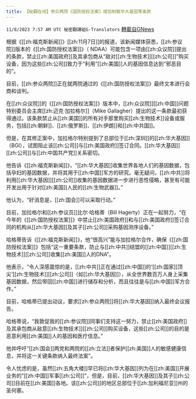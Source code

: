 ```yaml
---
title: 【秘翻在线】参众两院《国防授权法案》增加制裁华大基因等条款
---
```

`11/8/2023 7:57 AM UTC 秘密翻譯組G-Translators` [轉載自GNews](https://gnews.org/articles/1941505)

根据《[[zh:福克斯新闻]]》[[zh:11月7日]]的报道，该新闻媒体获悉，[[zh:参议院]]版本的《[[zh:国防授权法案]]》（ NDAA）可能包含一项由[[zh:众议院]]提出的条款，禁止[[zh:美国政府]]及其承包商从“敌对[[zh:生物技术]][[zh:公司]]”购买设备，因为这些[[zh:公司]]致力于“利用”[[zh:美国]]人的基因信息达到“邪恶目的”。

目前，[[zh:参众两院]]正在就两院通过的《[[zh:国防授权法案]]》最终文本进行会商和谈判。

在[[zh:众议院]]的《[[zh:国防授权法案]]》版本中，[[zh:众议院]][[zh:中国]]问题特别委员会主席[[zh:迈克·加拉格尔]]（Mike Gallagher）提出的这一条款最初获得通过。该条款禁止从[[zh:美国]]的所有对手那里购买[[zh:生物技术]]设备或服务，包括[[zh:朝鲜]]、[[zh:俄罗斯]]、[[zh:伊朗]]和[[zh:中共国]]。

但是，在其修正案中，加拉格尔特别提到了总部位于[[zh:深圳]]的[[zh:华大基因]]（BGI），试图阻止该[[zh:公司]]与[[zh:美国政府]]签订合同。[[zh:华大基因]][[zh:公司]]与[[zh:中国共产党]]关系密切。

他告诉《[[zh:福克斯新闻]]》，“[[zh:华大基因]]收集世界各地人们的基因数据，包括孕妇的基因数据，并将其用于[[zh:中国]]军方的研究。毫无疑问，[[zh:中共]]将利用[[zh:华大基因]][[zh:公司]]收集的基因数据进一步进行恶性侵略，甚至有可能开发出用于针对[[zh:美国]]人民的[[zh:生物武器]]。”

他认为，“好消息是，[[zh:国会]]可以采取行动。”

目前，加拉格尔和[[zh:参议员]]比尔·哈格蒂（Bill Hagerty）正在一起努力，“在今年的《[[zh:国防授权法案]]》中禁止[[zh:美国政府]]和与[[zh:美国政府]]签订合同的机构从[[zh:华大基因]]及其子[[zh:公司]]采购基因测序设备。”

哈格蒂告诉《[[zh:福克斯新闻]]》，他“很高兴”能与加拉格尔合作，确保《[[zh:国防授权法案]]》包括“这一重要条款，防止与[[zh:中共]]结盟的[[zh:中国]][[zh:生物技术]][[zh:公司]]收集[[zh:美国]]人的DNA”。

他表示，“令人深感震惊的是，[[zh:中共]]正在通过[[zh:中国]]的‘[[zh:国家]]顶尖’[[zh:生物技术]][[zh:公司]]（如[[zh:华大基因]]），从全世界数百万人身上采集基因数据，然后带回[[zh:中国]]进行储存和分析，而且往往是与[[zh:中国]]军方合作。”

目前，哈格蒂已提出动议，要求[[zh:参众两院]]将[[zh:华大基因]]纳入最终会议报告。

哈格蒂说，“我敦促我的[[zh:参议院]]同事们支持这一努力，禁止[[zh:美国政府]]及其承包商从敌意[[zh:生物技术]][[zh:公司]]购买设备，这些[[zh:公司]]的目的是恶意利用[[zh:美国]]人的基因和医疗信息。”

他并呼吁“[[zh:国会]]两党和两院的[[zh:立法]]者保护[[zh:美国]]人的敏感健康信息，并将这一关键条款纳入最终法案”。

令人忧虑的是，虽然[[zh:五角大楼]]早已将[[zh:华大基因]]列为在[[zh:美国]]开展业务的“[[zh:中国]]军事[[zh:公司]]”，但是，目前，[[zh:华大基因]]及其子[[zh:公司]]目前在[[zh:美国]]各地。该[[zh:公司]]的地区总部位于[[zh:加利福尼亚]]州的圣何塞。

